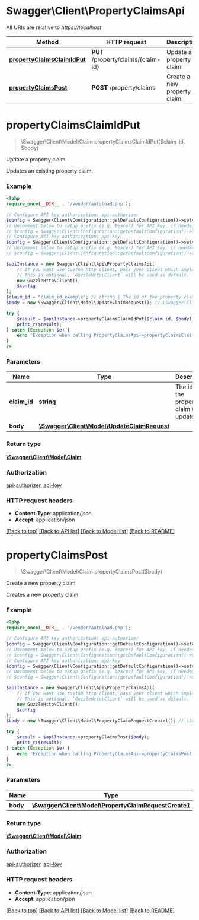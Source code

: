 # Swagger\Client\PropertyClaimsApi

All URIs are relative to *https://localhost*

Method | HTTP request | Description
------------- | ------------- | -------------
[**propertyClaimsClaimIdPut**](PropertyClaimsApi.md#propertyClaimsClaimIdPut) | **PUT** /property/claims/{claim-id} | Update a property claim
[**propertyClaimsPost**](PropertyClaimsApi.md#propertyClaimsPost) | **POST** /property/claims | Create a new property claim


# **propertyClaimsClaimIdPut**
> \Swagger\Client\Model\Claim propertyClaimsClaimIdPut($claim_id, $body)

Update a property claim

Updates an existing property claim.

### Example
```php
<?php
require_once(__DIR__ . '/vendor/autoload.php');

// Configure API key authorization: api-authorizer
$config = Swagger\Client\Configuration::getDefaultConfiguration()->setApiKey('x-api-key', 'YOUR_API_KEY');
// Uncomment below to setup prefix (e.g. Bearer) for API key, if needed
// $config = Swagger\Client\Configuration::getDefaultConfiguration()->setApiKeyPrefix('x-api-key', 'Bearer');
// Configure API key authorization: api-key
$config = Swagger\Client\Configuration::getDefaultConfiguration()->setApiKey('x-api-key', 'YOUR_API_KEY');
// Uncomment below to setup prefix (e.g. Bearer) for API key, if needed
// $config = Swagger\Client\Configuration::getDefaultConfiguration()->setApiKeyPrefix('x-api-key', 'Bearer');

$apiInstance = new Swagger\Client\Api\PropertyClaimsApi(
    // If you want use custom http client, pass your client which implements `GuzzleHttp\ClientInterface`.
    // This is optional, `GuzzleHttp\Client` will be used as default.
    new GuzzleHttp\Client(),
    $config
);
$claim_id = "claim_id_example"; // string | The id of the property claim to be updated
$body = new \Swagger\Client\Model\UpdateClaimRequest(); // \Swagger\Client\Model\UpdateClaimRequest | 

try {
    $result = $apiInstance->propertyClaimsClaimIdPut($claim_id, $body);
    print_r($result);
} catch (Exception $e) {
    echo 'Exception when calling PropertyClaimsApi->propertyClaimsClaimIdPut: ', $e->getMessage(), PHP_EOL;
}
?>
```

### Parameters

Name | Type | Description  | Notes
------------- | ------------- | ------------- | -------------
 **claim_id** | **string**| The id of the property claim to be updated |
 **body** | [**\Swagger\Client\Model\UpdateClaimRequest**](../Model/UpdateClaimRequest.md)|  | [optional]

### Return type

[**\Swagger\Client\Model\Claim**](../Model/Claim.md)

### Authorization

[api-authorizer](../../README.md#api-authorizer), [api-key](../../README.md#api-key)

### HTTP request headers

 - **Content-Type**: application/json
 - **Accept**: application/json

[[Back to top]](#) [[Back to API list]](../../README.md#documentation-for-api-endpoints) [[Back to Model list]](../../README.md#documentation-for-models) [[Back to README]](../../README.md)

# **propertyClaimsPost**
> \Swagger\Client\Model\Claim propertyClaimsPost($body)

Create a new property claim

Creates a new property claim

### Example
```php
<?php
require_once(__DIR__ . '/vendor/autoload.php');

// Configure API key authorization: api-authorizer
$config = Swagger\Client\Configuration::getDefaultConfiguration()->setApiKey('x-api-key', 'YOUR_API_KEY');
// Uncomment below to setup prefix (e.g. Bearer) for API key, if needed
// $config = Swagger\Client\Configuration::getDefaultConfiguration()->setApiKeyPrefix('x-api-key', 'Bearer');
// Configure API key authorization: api-key
$config = Swagger\Client\Configuration::getDefaultConfiguration()->setApiKey('x-api-key', 'YOUR_API_KEY');
// Uncomment below to setup prefix (e.g. Bearer) for API key, if needed
// $config = Swagger\Client\Configuration::getDefaultConfiguration()->setApiKeyPrefix('x-api-key', 'Bearer');

$apiInstance = new Swagger\Client\Api\PropertyClaimsApi(
    // If you want use custom http client, pass your client which implements `GuzzleHttp\ClientInterface`.
    // This is optional, `GuzzleHttp\Client` will be used as default.
    new GuzzleHttp\Client(),
    $config
);
$body = new \Swagger\Client\Model\PropertyClaimRequestCreate1(); // \Swagger\Client\Model\PropertyClaimRequestCreate1 | 

try {
    $result = $apiInstance->propertyClaimsPost($body);
    print_r($result);
} catch (Exception $e) {
    echo 'Exception when calling PropertyClaimsApi->propertyClaimsPost: ', $e->getMessage(), PHP_EOL;
}
?>
```

### Parameters

Name | Type | Description  | Notes
------------- | ------------- | ------------- | -------------
 **body** | [**\Swagger\Client\Model\PropertyClaimRequestCreate1**](../Model/PropertyClaimRequestCreate1.md)|  |

### Return type

[**\Swagger\Client\Model\Claim**](../Model/Claim.md)

### Authorization

[api-authorizer](../../README.md#api-authorizer), [api-key](../../README.md#api-key)

### HTTP request headers

 - **Content-Type**: application/json
 - **Accept**: application/json

[[Back to top]](#) [[Back to API list]](../../README.md#documentation-for-api-endpoints) [[Back to Model list]](../../README.md#documentation-for-models) [[Back to README]](../../README.md)

